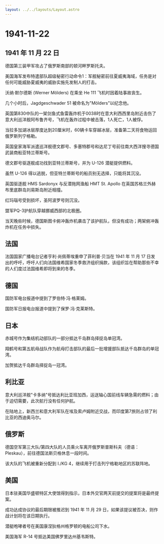 ```yaml
---
layout: ../../layouts/Layout.astro
---
```


# 1941-11-22

## 1941 年 11 月 22 日

德国第三装甲军攻占了俄罗斯南部的顿河畔罗斯托夫。

美国海军发布特遣部队超级秘密行动命令1：军舰秘密前往夏威夷海域，任务是对任何可能威胁夏威夷的威胁实施先发制人的打击。

沃纳·默尔德斯 (Werner Mölders) 在乘坐 He 111 飞机时因着陆事故丧生。

几个小时后，Jagdgeschwader 51 被命名为"Mölders"以纪念他。

英国第830中队的一架剑鱼式鱼雷轰炸机于0038时在意大利西西里岛附近击伤了意大利巡洋舰阿布鲁齐号，飞机在轰炸过程中被击落，1人死亡，1人被俘。

当拉多加湖冰层厚度达到20厘米时，60辆卡车穿越冰层，准备第二天将食物运回俄罗斯列宁格勒。

英国皇家海军派遣巡洋舰德文郡号、多塞特郡号和达尼丁号前往南大西洋搜寻德国武装商船亚特兰蒂斯号。

德文郡号驱逐舰成功找到亚特兰蒂斯号，并为 U-126 潜艇提供燃料。

虽然 U-126 得以逃脱，但亚特兰蒂斯号的船员别无选择，只能将其沉没。

英国驱逐舰 HMS Sardonyx 与反潜拖网渔船 HMT St. Apollo
在英国苏格兰外赫布里底群岛刘易斯岛附近相撞。

红玛瑙号受到损坏，圣阿波罗号则沉没。

盟军PQ-3护航队穿越挪威西部的北极圈。

当天晚些时候，德国斯图卡俯冲轰炸机袭击了该护航队，但没有成功；两架俯冲轰炸机在任务中损失。

## 法国

法国国家广播电台记者亨利·尚佩蒂埃重申了菲利普·贝当在 1941 年 11 月 17
日发出的呼吁，呼吁人们向法国维希国家冬季救济组织捐款，该组织旨在帮助那些不幸的人们度过法国维希即将到来的冬季。

## 德国

国防军电台报道中提到了罗伯特·冯·格莱姆。

国防军日报电台报道中提到了保罗·冯·克莱斯特。

## 日本

赤城号作为集结机动部队的一部分抵达千岛群岛择捉岛单冠湾。

翔鹤号和第五航母战队作为航母打击部队的最后一批增援部队抵达千岛群岛的单冠湾。

加贺抵达千岛群岛择捉岛一冠湾。

## 利比亚

意大利巡洋舰"卡多纳"号抵达利比亚班加西，运送轴心国前线车辆急需的燃料；由于迫切需要，此次航行没有任何护航。

在陆地上，新西兰和意大利军队在埃及索卢姆附近交战，而印度第7旅则占领了利比亚的西迪奥马尔。

## 俄罗斯

德国空军第三大队/第四大队的人员乘火车离开俄罗斯普斯科夫（德语：Pleskau），前往德国法斯贝格休息一段时间。

该大队的飞机被重新分配到 I./KG 4，继续用于打击列宁格勒地区的苏联阵地。

## 美国

日本驻美国华盛顿特区大使馆得到指示，日本外交官两天前提交的提案将是最终提案。

成功达成协议的最后期限被推迟到 1941 年 11 月 29
日，如果该提议被否决，则作战计划将在该日期执行。

潜艇咆哮者号在美国康涅狄格州格罗顿的电船公司下水。

美国海军 R-14 号抵达美国佛罗里达州基韦斯特。